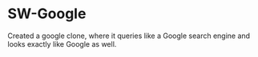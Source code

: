 # SW-Google
Created a google clone, where it queries like a Google search engine and looks exactly like Google as well.

